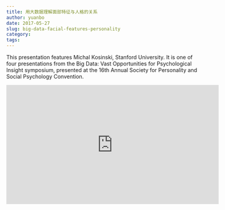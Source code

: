 ```yaml
---
title: 用大数据理解面部特征与人格的关系
author: yuanbo
date: 2017-05-27
slug: big-data-facial-features-personality
category:   
tags: 
---
```


This presentation features Michal Kosinski, Stanford University. It is one of four presentations from the Big Data: Vast Opportunities for Psychological Insight symposium, presented at the 16th Annual Society for Personality and Social Psychology Convention.

<iframe width="560" height="315" src="https://www.youtube.com/embed/6Y3DH1OUy_U" frameborder="0" allowfullscreen></iframe>